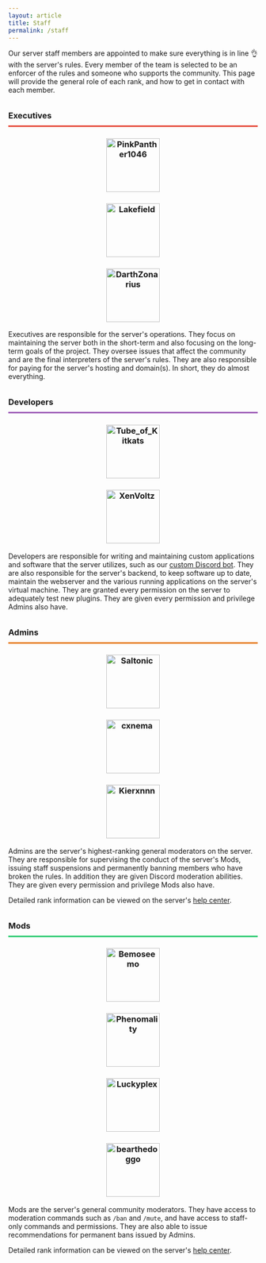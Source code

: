 ```yaml
---
layout: article
title: Staff
permalink: /staff
---
```


Our server staff members are appointed to make sure everything is in line 👌 with the server's rules. Every member of the team is selected to be an enforcer of the rules and someone who supports the community. This page will provide the general role of each rank, and how to get in contact with each member.

<h3 style="line-height: 2.5rem; border-bottom: 3px #E64A3A solid;">Executives</h3>
<center>
<div class="grid-container">
  <div class="grid grid--py-3">
    <div class="cell cell--4"><div><h3><a href="https://talk.darkst.one/u/Panther"><img src="https://cravatar.eu/helmhead/6fa574108a8c46d7ab77476ed0cdbe20" alt="PinkPanther1046" width="108"></a></h3></div></div>
    <div class="cell cell--4"><div><h3><a href="https://talk.darkst.one/u/Lakefield"><img src="https://cravatar.eu/helmhead/77ca708d0717449bae691c503296e133" alt="Lakefield" width="108"></a></h3></div></div>
    <div class="cell cell--4"><div><h3><a href="https://talk.darkst.one/u/Darth"><img src="https://cravatar.eu/helmhead/a98d531329f3495ebac149cbafc5aa8e" alt="DarthZonarius" width="108"></a></h3></div></div>
  </div>
</div>
</center>

Executives are responsible for the server's operations. They focus on maintaining the server both in the short-term and also focusing on the long-term goals of the project. They oversee issues that affect the community and are the final interpreters of the server's rules. They are also responsible for paying for the server's hosting and domain(s). In short, they do almost everything.

<h3 style="line-height: 2.5rem; border-bottom: 3px #9B59B6 solid;">Developers</h3>
<center>
<div class="grid-container">
  <div class="grid grid--py-3">
    <div class="cell cell--6"><div><h3><a href="https://talk.darkst.one/u/root"><img src="https://cravatar.eu/helmhead/eca5074c25da49bd8a8529ce598ccdf4" alt="Tube_of_Kitkats" width="108"></a></h3></div></div>
    <div class="cell cell--6"><div><h3><a href="https://talk.darkst.one/u/Xen"><img src="https://cravatar.eu/helmhead/ab9aee273b3748be804c6810d5c0a643" alt="XenVoltz" width="108"></a></h3></div></div>
  </div>
</div>
</center>

Developers are responsible for writing and maintaining custom applications and software that the server utilizes, such as our [custom Discord bot](https://github.com/darkstne/bot). They are also responsible for the server's backend, to keep software up to date, maintain the webserver and the various running applications on the server's virtual machine. They are granted every permission on the server to adequately test new plugins. They are given every permission and privilege Admins also have.

<h3 style="line-height: 2.5rem; border-bottom: 3px #E67D21 solid;">Admins</h3>
<center>
<div class="grid-container">
  <div class="grid grid--py-3">
    <div class="cell cell--4"><div><h3><a href="https://talk.darkst.one/u/MrMuffin"><img src="https://cravatar.eu/helmhead/ce74e1fa867041ddbfc89c0c02a8472a" alt="Saltonic" width="108"></a></h3></div></div>
    <div class="cell cell--4"><div><h3><a href="https://talk.darkst.one/u/cxnema"><img src="https://cravatar.eu/helmhead/15fb6dd1642e4a619c3b390eb3e551a9" alt="cxnema" width="108"></a></h3></div></div>
    <div class="cell cell--4"><div><h3><a href="https://talk.darkst.one/u/Kierxnnn"><img src="https://cravatar.eu/helmhead/a6165b3611634d98be74ec1c50aef789" alt="Kierxnnn" width="108"></a></h3></div></div>
  </div>
</div>
</center>

Admins are the server's highest-ranking general moderators on the server. They are responsible for supervising the conduct of the server's Mods, issuing staff suspensions and permanently banning members who have broken the rules. In addition they are given Discord moderation abilities. They are given every permission and privilege Mods also have.

Detailed rank information can be viewed on the server's [help center](../hc/content-moderation#admin).

<h3 style="line-height: 2.5rem; border-bottom: 3px #2BCA70 solid;">Mods</h3>
<center>
<div class="grid-container">
  <div class="grid grid--py-3">
    <div class="cell cell--3"><div><h3><a href="https://talk.darkst.one/u/bemoseemo"><img src="https://cravatar.eu/helmhead/8a43ac7dc23948c9872ca09060704235" alt="Bemoseemo" width="108"></a></h3></div></div>
    <div class="cell cell--3"><div><h3><a href="https://talk.darkst.one/u/Pheno"><img src="https://cravatar.eu/helmhead/dc7bd3dafd534ab3806b89d4d93aa72e" alt="Phenomality" width="108"></a></h3></div></div>
    <div class="cell cell--3"><div><h3><a href="https://talk.darkst.one/u/Lukyplex"><img src="https://cravatar.eu/helmhead/8d26d7faf62243cebf19155a1d8488d9" alt="Luckyplex" width="108"></a></h3></div></div>
    <div class="cell cell--3"><div><h3><a href="https://talk.darkst.one/u/bearthedoggo"><img src="https://cravatar.eu/helmhead/f6f26418d9a14463a95d48c493ecc302" alt="bearthedoggo" width="108"></a></h3></div></div>
  </div>
</div>
</center>

Mods are the server's general community moderators. They have access to moderation commands such as `/ban` and `/mute`, and have access to staff-only commands and permissions. They are also able to issue recommendations for permanent bans issued by Admins.

Detailed rank information can be viewed on the server's [help center](../hc/content-moderation#mod).
